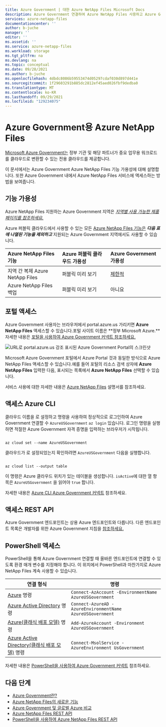 ```yaml
---
title: Azure Government | 대한 Azure NetApp Files Microsoft Docs
description: Azure Government 연결하여 Azure NetApp Files 사용하고 Azure Government Azure NetApp Files 기능 가용성을 사용하는 방법을 설명합니다.
services: azure-netapp-files
documentationcenter: ''
author: b-juche
manager: ''
editor: ''
ms.assetid: ''
ms.service: azure-netapp-files
ms.workload: storage
ms.tgt_pltfrm: na
ms.devlang: na
ms.topic: conceptual
ms.date: 09/28/2021
ms.author: b-juche
ms.openlocfilehash: 4dbdc8086b59553474d05297cdaf030d897d441e
ms.sourcegitcommit: 1f29603291b885dc2812ef45aed026fbf9dedba0
ms.translationtype: MT
ms.contentlocale: ko-KR
ms.lasthandoff: 09/29/2021
ms.locfileid: "129234075"
---
```

# <a name="azure-netapp-files-for-azure-government"></a>Azure Government용 Azure NetApp Files 

[Microsoft Azure Government는](../azure-government/documentation-government-welcome.md) 정부 기관 및 해당 파트너가 중요 업무용 워크로드를 클라우드로 변환할 수 있는 전용 클라우드를 제공합니다.  

이 문서에서는 Azure Government Azure NetApp Files 기능 가용성에 대해 설명합니다. 또한 Azure Government 내에서 Azure NetApp Files 서비스에 액세스하는 방법을 보여줍니다.

## <a name="feature-availability"></a>기능 가용성

Azure NetApp Files 지원하는 Azure Government 지역은 *[지역별 사용 가능한 제품 페이지를 참조하세요.](https://azure.microsoft.com/global-infrastructure/services/?products=netapp&regions=usgov-non-regional,us-dod-central,us-dod-east,usgov-arizona,usgov-texas,usgov-virginia)*  

Azure 퍼블릭 클라우드에서 사용할 수 있는 모든 [Azure NetApp Files 기능은](whats-new.md) ***다음 표에 나열된 기능을 제외하고*** 지원되는 Azure Government 지역에서도 사용할 수 있습니다. 

| Azure NetApp Files 기능 | Azure 퍼블릭 클라우드 가용성 |  Azure Government 가용성 |
|:--- |:--- |:--- |
| 지역 간 복제 Azure NetApp Files | 퍼블릭 미리 보기 | [제한적](cross-region-replication-introduction.md#supported-region-pairs) |
| Azure NetApp Files 백업 | 퍼블릭 미리 보기 | 아니요 |

## <a name="portal-access"></a>포털 액세스

Azure Government 사용자는 브라우저에서 portal.azure.us 가리키면 **Azure NetApp Files** 액세스할 수 있습니다.포털 사이트 이름은 **정부 Microsoft Azure.**자세한 내용은 [포털을 사용하여 Azure Government 커넥트 참조하세요.](../azure-government/documentation-government-get-started-connect-with-portal.md)   

![URL로 portal.azure.us 강조 표시된 Azure Government Portal의 스크린샷](../media/azure-netapp-files/azure-government.jpg)

Microsoft Azure Government 포털에서 Azure Portal 것과 동일한 방식으로 Azure NetApp Files 액세스할 수 있습니다.예를 들어 포털의 리소스 검색 상자에 **Azure NetApp Files** 입력한 다음, 표시되는 목록에서 **Azure NetApp Files** 선택할 수 있습니다.  

서비스 사용에 대한 자세한 내용은 [Azure NetApp Files](/azure/azure-netapp-files/) 설명서를 참조하세요.

## <a name="azure-cli-access"></a>액세스 Azure CLI

클라우드 이름을 로 설정하고 명령을 사용하여 정상적으로 로그인하여 Azure Government 연결할 수 `AzureUSGovernment` `az login` 있습니다. 로그인 명령을 실행하면 적절한 Azure Government 자격 증명을 입력하는 브라우저가 시작됩니다.  

```azurecli 

az cloud set --name AzureUSGovernment 

``` 

클라우드가 로 설정되었는지 확인하려면 `AzureUSGovernment` 다음을 실행합니다. 

```azurecli 

az cloud list --output table 

``` 

이 명령은 Azure 클라우드 위치가 있는 테이블을 생성합니다. `isActive`에 대한 열 항목은 `AzureUSGovernment` 을 읽어야 `true` 합니다.  

자세한 내용은 [Azure CLI Azure Government 커넥트](../azure-government/documentation-government-get-started-connect-with-cli.md) 참조하세요.

## <a name="rest-api-access"></a>액세스 REST API

Azure Government 엔드포인트는 상용 Azure 엔드포인트와 다릅니다. 다른 엔드포인트 목록은 개발자를 위한 Azure Government 지침을 [참조하세요.](../azure-government/compare-azure-government-global-azure.md#guidance-for-developers)

## <a name="powershell-access"></a>PowerShell 액세스

PowerShell을 통해 Azure Government 연결할 때 올바른 엔드포인트에 연결할 수 있도록 환경 매개 변수를 지정해야 합니다. 이 위치에서 PowerShell과 마찬가지로 Azure NetApp Files 계속 사용할 수 있습니다. 

| 연결 형식 | 명령 | 
| --- | --- | 
| [Azure](/powershell/module/az.accounts/Connect-AzAccount) 명령 |`Connect-AzAccount -EnvironmentName AzureUSGovernment` | 
| [Azure Active Directory](/powershell/module/azuread/connect-azuread) 명령 |`Connect-AzureAD -AzureEnvironmentName AzureUSGovernment` | 
| [Azure(클래식 배포 모델)](/powershell/module/servicemanagement/azure.service/add-azureaccount) 명령 |`Add-AzureAccount -Environment AzureUSGovernment` | 
| [Azure Active Directory(클래식 배포 모델)](/previous-versions/azure/jj151815(v=azure.100)) 명령 |`Connect-MsolService -AzureEnvironment UsGovernment` | 

자세한 내용은 [PowerShell을 사용하여 Azure Government 커넥트](../azure-government/documentation-government-get-started-connect-with-ps.md) 참조하세요.

## <a name="next-steps"></a>다음 단계
* [Azure Government란?](../azure-government/documentation-government-welcome.md)
* [Azure NetApp Files의 새로운 기능](whats-new.md)
* [Azure Government 및 글로벌 Azure 비교](../azure-government/compare-azure-government-global-azure.md)
* [Azure NetApp Files REST API](azure-netapp-files-develop-with-rest-api.md)
* [PowerShell을 사용하여 Azure NetApp Files REST API](develop-rest-api-powershell.md)

